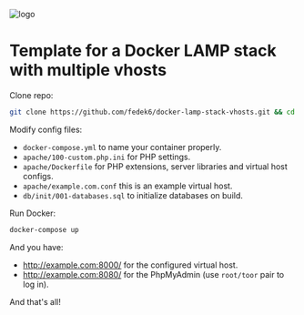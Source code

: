 ![logo](https://realhe.ro/img/logo.svg "Realhe.ro")

# Template for a Docker LAMP stack with multiple vhosts

Clone repo:

```bash
git clone https://github.com/fedek6/docker-lamp-stack-vhosts.git && cd docker-lamp-stack-vhosts
```

Modify config files:

* `docker-compose.yml` to name your container properly.
* `apache/100-custom.php.ini` for PHP settings.
* `apache/Dockerfile` for PHP extensions, server libraries and virtual host configs.
* `apache/example.com.conf` this is an example virtual host.
* `db/init/001-databases.sql` to initialize databases on build.

Run Docker:

```bash
docker-compose up
```

And you have:

* http://example.com:8000/ for the configured virtual host.
* http://example.com:8080/ for the PhpMyAdmin (use `root/toor` pair to log in).

And that's all!